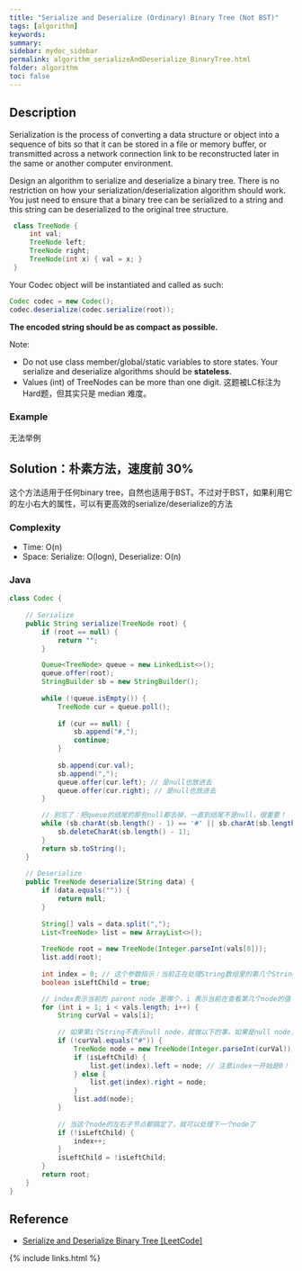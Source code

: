 ```yaml
---
title: "Serialize and Deserialize (Ordinary) Binary Tree (Not BST)"
tags: [algorithm]
keywords:
summary:
sidebar: mydoc_sidebar
permalink: algorithm_serializeAndDeserialize_BinaryTree.html
folder: algorithm
toc: false
---
```


## Description
Serialization is the process of converting a data structure or object into a sequence of bits so that it can be stored in a file or memory buffer, or transmitted across a network connection link to be reconstructed later in the same or another computer environment.

Design an algorithm to serialize and deserialize a binary tree. There is no restriction on how your serialization/deserialization algorithm should work. You just need to ensure that a binary tree can be serialized to a string and this string can be deserialized to the original tree structure.
```java
 class TreeNode {
     int val;
     TreeNode left;
     TreeNode right;
     TreeNode(int x) { val = x; }
 }
```
Your Codec object will be instantiated and called as such:
```java
Codec codec = new Codec();
codec.deserialize(codec.serialize(root));
```
**The encoded string should be as compact as possible.**

Note:
* Do not use class member/global/static variables to store states. Your serialize and deserialize algorithms should be **stateless**.
* Values (int) of TreeNodes can be more than one digit.
这题被LC标注为Hard题，但其实只是 median 难度。

### Example
无法举例

## Solution：朴素方法，速度前 30%
这个方法适用于任何binary tree，自然也适用于BST。不过对于BST，如果利用它的左小右大的属性，可以有更高效的serialize/deserialize的方法

### Complexity
* Time: O(n)
* Space: Serialize: O(logn), Deserialize: O(n)

### Java
```java
class Codec {
    
    // Serialize
    public String serialize(TreeNode root) {
        if (root == null) {
            return "";
        }

        Queue<TreeNode> queue = new LinkedList<>();
        queue.offer(root);
        StringBuilder sb = new StringBuilder();
        
        while (!queue.isEmpty()) {
            TreeNode cur = queue.poll();
            
            if (cur == null) {
                sb.append("#,");
                continue;
            }
            
            sb.append(cur.val);
            sb.append(",");
            queue.offer(cur.left); // 是null也放进去
            queue.offer(cur.right); // 是null也放进去
        }

        // 别忘了：把queue的结尾的那些null都去掉，一直到结尾不是null，很重要！
        while (sb.charAt(sb.length() - 1) == '#' || sb.charAt(sb.length() - 1) == ',') {
            sb.deleteCharAt(sb.length() - 1);
        }
        return sb.toString();
    }
    
    // Deserialize
    public TreeNode deserialize(String data) {
        if (data.equals("")) {
            return null;
        }
        
        String[] vals = data.split(",");
        List<TreeNode> list = new ArrayList<>();
        
        TreeNode root = new TreeNode(Integer.parseInt(vals[0]));
        list.add(root);
        
        int index = 0; // 这个参数指示：当前正在处理String数组里的第几个String
        boolean isLeftChild = true;

        // index表示当前的 parent node 是哪个，i 表示当前在查看第几个node的值
        for (int i = 1; i < vals.length; i++) {
            String curVal = vals[i];
            
            // 如果第i个String不表示null node，就做以下的事。如果是null node，就什么也不做
            if (!curVal.equals("#")) {
                TreeNode node = new TreeNode(Integer.parseInt(curVal));
                if (isLeftChild) {
                    list.get(index).left = node; // 注意index一开始是0！
                } else {
                    list.get(index).right = node;
                }
                list.add(node);
            }
            
            // 当这个node的左右子节点都搞定了，就可以处理下一个node了
            if (!isLeftChild) {
                index++;
            }
            isLeftChild = !isLeftChild;
        }
        return root;
    }
}
```

## Reference
* [Serialize and Deserialize Binary Tree [LeetCode]](https://leetcode.com/problems/serialize-and-deserialize-binary-tree/description/)

{% include links.html %}

